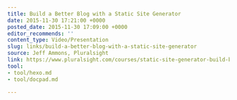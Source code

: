 ```yaml
---
title: Build a Better Blog with a Static Site Generator
date: 2015-11-30 17:21:00 +0000
posted_date: 2015-11-30 17:09:00 +0000
editor_recommends: ''
content_type: Video/Presentation
slug: links/build-a-better-blog-with-a-static-site-generator
source: Jeff Ammons, Pluralsight
link: https://www.pluralsight.com/courses/static-site-generator-build-better-blog/
tool:
- tool/hexo.md
- tool/docpad.md

---
```

